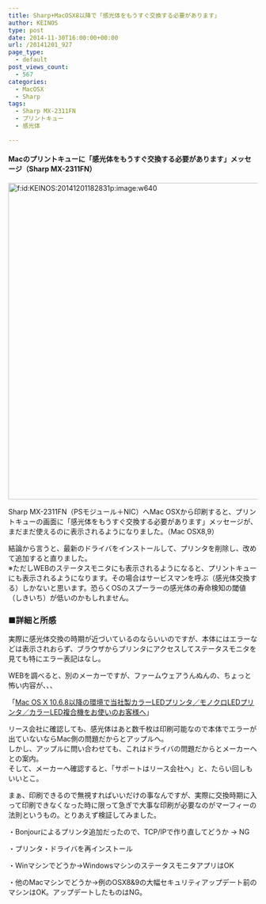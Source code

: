 ```yaml
---
title: Sharp+MacOSX8以降で「感光体をもうすぐ交換する必要があります」
author: KEINOS
type: post
date: 2014-11-30T16:00:00+00:00
url: /20141201_927
page_type:
  - default
post_views_count:
  - 567
categories:
  - MacOSX
  - Sharp
tags:
  - Sharp MX-2311FN
  - プリントキュー
  - 感光体

---
```

<div class="section">
  <h4 id="outline__0_1">
    Macのプリントキューに「感光体をもうすぐ交換する必要があります」メッセージ（Sharp MX-2311FN）
  </h4>
  
  <p>
    <a href="http://f.hatena.ne.jp/KEINOS/20141201182831" class="hatena-fotolife" target="_blank"><img src="http://cdn-ak.f.st-hatena.com/images/fotolife/K/KEINOS/20141201/20141201182831.png" alt="f:id:KEINOS:20141201182831p:image:w640" title="f:id:KEINOS:20141201182831p:image:w640" class="hatena-fotolife" width="640" /></a>
  </p>
  
  <p>
    Sharp MX-2311FN（PSモジュール＋NIC）へMac OSXから印刷すると、プリントキューの画面に「感光体をもうすぐ交換する必要があります」メッセージが、まだまだ使えるのに表示されるようになりました。（Mac OSX8,9）
  </p>
  
  <p>
    結論から言うと、最新のドライバをインストールして、プリンタを削除し、改めて追加すると直りました。<br />※ただしWEBのステータスモニタにも表示されるようになると、プリントキューにも表示されるようになります。その場合はサービスマンを呼ぶ（感光体交換する）しかないと思います。恐らくOSのスプーラーの感光体の寿命検知の閾値（しきいち）が低いのかもしれません。
  </p>
  
  <h3 id="outline__1">
    ■詳細と所感
  </h3>
  
  <p>
    実際に感光体交換の時期が近づいているのならいいのですが、本体にはエラーなどは表示されおらず、ブラウザからプリンタにアクセスしてステータスモニタを見ても特にエラー表記はなし。
  </p>
  
  <p>
    WEBを調べると、別のメーカーですが、ファームウェアうんぬんの、ちょっと怖い内容が、、、
  </p>
  
  <p>
    「<a href="http://www.okidata.co.jp/info/info_111021.html" target="_blank">Mac OS X 10.6.8以降の環境で当社製カラーLEDプリンタ／モノクロLEDプリンタ／カラーLED複合機をお使いのお客様へ</a>」
  </p>
  
  <p>
    リース会社に確認しても、感光体はあと数千枚は印刷可能なので本体でエラーが出ていないならMac側の問題だからとアップルへ。<br />しかし、アップルに問い合わせても、これはドライバの問題だからとメーカーへとの案内。<br />そして、メーカーへ確認すると、「サポートはリース会社へ」と、たらい回しもいいとこ。
  </p>
  
  <p>
    まぁ、印刷できるので無視すればいいだけの事なんですが、実際に交換時期に入って印刷できなくなった時に限って急ぎで大事な印刷が必要なのがマーフィーの法則というもの。とりあえず検証してみました。
  </p>
  
  <p>
    ・Bonjourによるプリンタ追加だったので、TCP/IPで作り直してどうか → NG
  </p>
  
  <p>
    ・プリンタ・ドライバを再インストール
  </p>
  
  <p>
    ・Winマシンでどうか→WindowsマシンのステータスモニタアプリはOK
  </p>
  
  <p>
    ・他のMacマシンでどうか→例のOSX8&9の大幅セキュリティアップデート前のマシンはOK。アップデートしたものはNG。
  </p>
</div>